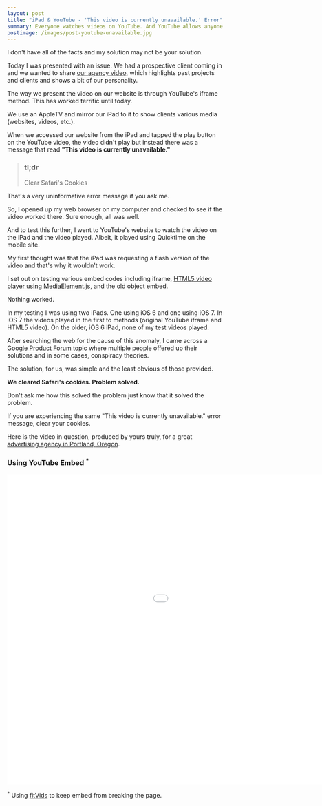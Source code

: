 ```yaml
---
layout: post
title: "iPad & YouTube - 'This video is currently unavailable.' Error"
summary: Everyone watches videos on YouTube. And YouTube allows anyone with a website to embed their videos wherever they want. But there's a problem with YouTube's service and little to no documentation about it.
postimage: /images/post-youtube-unavailable.jpg
---
```


I don't have all of the facts and my solution may not be your solution.

Today I was presented with an issue. We had a prospective client coming in and we wanted to share [our agency video](http://www.youtube.com/watch?v=kiKi2y1Fx3s&rel=0), which highlights past projects and clients and shows a bit of our personality.

The way we present the video on our website is through YouTube's iframe method. This has worked terrific until today. 

We use an AppleTV and mirror our iPad to it to show clients various media (websites, videos, etc.).

When we accessed our website from the iPad and tapped the play button on the YouTube video, the video didn't play but instead there was a message that read **"This video is currently unavailable."**

<blockquote class="pullquote general">
  <h3>tl;dr</h3>
  <p>Clear Safari's Cookies</p>
</blockquote>

That's a very uninformative error message if you ask me.

So, I opened up my web browser on my computer and checked to see if the video worked there. Sure enough, all was well.

And to test this further, I went to YouTube's website to watch the video on the iPad and the video played. Albeit, it played using Quicktime on the mobile site.

My first thought was that the iPad was requesting a flash version of the video and that's why it wouldn't work.

I set out on testing various embed codes including iframe, [HTML5 video player using MediaElement.js](http://mediaelementjs.com/), and the old object embed.

Nothing worked.

In my testing I was using two iPads. One using iOS 6 and one using iOS 7. In iOS 7 the videos played in the first to methods (original YouTube iframe and HTML5 video). On the older, iOS 6 iPad, none of my test videos played.

After searching the web for the cause of this anomaly, I came across a [Google Product Forum topic](http://productforums.google.com/forum/#!topic/youtube/RWQkh0d6Www) where multiple people offered up their solutions and in some cases, conspiracy theories.

The solution, for us, was simple and the least obvious of those provided.

**We cleared Safari's cookies. Problem solved.**

Don't ask me how this solved the problem just know that it solved the problem.

If you are experiencing the same "This video is currently unavailable." error message, clear your cookies.

Here is the video in question, produced by yours truly, for a great <a href="http://www.turtledove.com">advertising agency in Portland, Oregon</a>.

<div class="fitvids">
<h3>Using YouTube Embed <sup>*</sup></h3>
<iframe width="1280" height="720" src="//www.youtube.com/embed/kiKi2y1Fx3s" frameborder="0" allowfullscreen></iframe>
</div>

<sup>*</sup> Using [fitVids](https://github.com/davatron5000/FitVids.js) to keep embed from breaking the page.